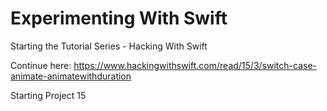 # Experimenting With Swift

Starting the Tutorial Series - Hacking With Swift

Continue here:
https://www.hackingwithswift.com/read/15/3/switch-case-animate-animatewithduration

Starting Project 15




